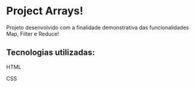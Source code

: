 <h1>Project Arrays!</h1>
<p>Projeto desenvolvido com a finalidade demonstrativa das funcionalidades Map, Filter e Reduce! </p>

<h2>Tecnologias utilizadas:</h2>
<p>HTML</p>
<p>CSS</p>
